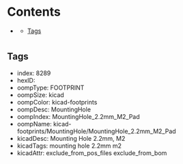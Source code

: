 



Contents
========

* [](#)
	* [Tags](#tags)

# 

## Tags

- index: 8289
- hexID: 
- oompType: FOOTPRINT
- oompSize: kicad
- oompColor: kicad-footprints
- oompDesc: MountingHole
- oompIndex: MountingHole_2.2mm_M2_Pad
- oompName: kicad-footprints/MountingHole/MountingHole_2.2mm_M2_Pad
- kicadDesc: Mounting Hole 2.2mm, M2
- kicadTags: mounting hole 2.2mm m2
- kicadAttr: exclude_from_pos_files exclude_from_bom
